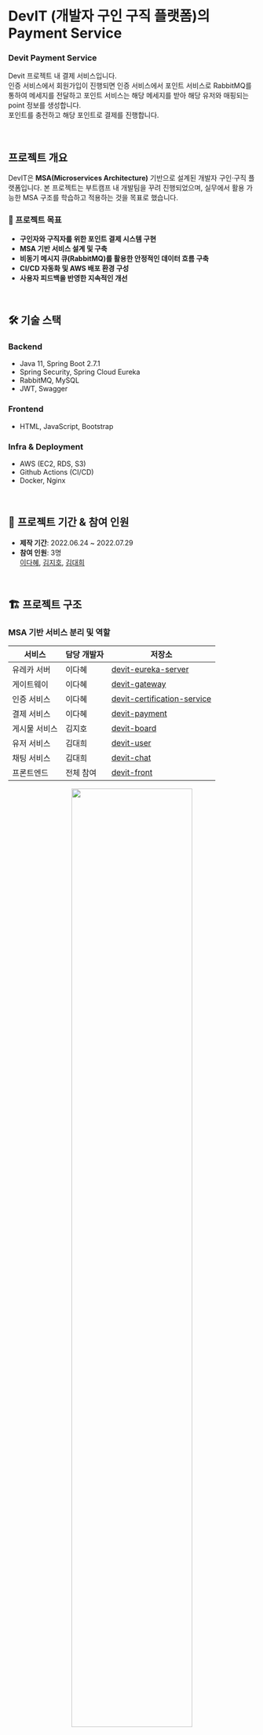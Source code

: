 # DevIT (개발자 구인 구직 플랫폼)의 Payment Service

### Devit Payment Service
Devit 프로젝트 내 결제 서비스입니다. <br/>
인증 서비스에서 회원가입이 진행되면 인증 서비스에서 포인트 서비스로 RabbitMQ를 통하여 메세지를 전달하고 포인트 서비스는 해당 메세지를 받아 해당 유저와 매핑되는 point 정보를 생성합니다. <br/>
포인트를 충전하고 해당 포인트로 결제를 진행합니다. <br/>

<br/>

## 프로젝트 개요
DevIT은 **MSA(Microservices Architecture)** 기반으로 설계된 개발자 구인·구직 플랫폼입니다. 본 프로젝트는 부트캠프 내 개발팀을 꾸려 진행되었으며, 실무에서 활용 가능한 MSA 구조를 학습하고 적용하는 것을 목표로 했습니다.

### 🎯 프로젝트 목표
- **구인자와 구직자를 위한 포인트 결제 시스템 구현**
- **MSA 기반 서비스 설계 및 구축**
- **비동기 메시지 큐(RabbitMQ)를 활용한 안정적인 데이터 흐름 구축**
- **CI/CD 자동화 및 AWS 배포 환경 구성**
- **사용자 피드백을 반영한 지속적인 개선**

<br/>

## 🛠 기술 스택
### **Backend**
- Java 11, Spring Boot 2.7.1
- Spring Security, Spring Cloud Eureka
- RabbitMQ, MySQL
- JWT, Swagger

### **Frontend**
- HTML, JavaScript, Bootstrap

### **Infra & Deployment**
- AWS (EC2, RDS, S3)
- Github Actions (CI/CD)
- Docker, Nginx

<br/>

## 📅 프로젝트 기간 & 참여 인원
- **제작 기간**: 2022.06.24 ~ 2022.07.29
- **참여 인원**: 3명  
  [이다혜](https://github.com/ekgpgdi), [김지호](https://github.com/kimziaco), [김대희](https://github.com/eet43)

<br/>

## 🏗 프로젝트 구조
### **MSA 기반 서비스 분리 및 역할**
| 서비스  | 담당 개발자 | 저장소 |
|---------|-----------|--------|
| 유레카 서버 | 이다혜 | [devit-eureka-server](https://github.com/ekgpgdi/devit-eureka-server) |
| 게이트웨이 | 이다혜 | [devit-gateway](https://github.com/ekgpgdi/devit-gateway) |
| 인증 서비스 | 이다혜 | [devit-certification-service](https://github.com/ekgpgdi/devit-certification-service) |
| 결제 서비스 | 이다혜 | [devit-payment](https://github.com/ekgpgdi/devit-payment) |
| 게시물 서비스 | 김지호 | [devit-board](https://github.com/kimziaco/devit-board) |
| 유저 서비스 | 김대희 | [devit-user](https://github.com/eet43/devit-user) |
| 채팅 서비스 | 김대희 | [devit-chat](https://github.com/eet43/devit-chat) |
| 프론트엔드 | 전체 참여 | [devit-front](https://github.com/ekgpgdi/devit-front) |

<p align="center">
  <img src="https://github.com/user-attachments/assets/382bec55-02db-43d4-b68e-2b882ec5a1e5" width="70%">
</p>

## 🌟 핵심 기능
- **포인트 기반 결제 시스템** (구인자-구직자 간 거래)
- **JWT 기반 인증 및 보안 강화**
- **RabbitMQ를 활용한 비동기 메시징 시스템**
- **API 문서 자동화 (Swagger 적용)**
- **Spring Cloud Eureka를 통한 서비스 디스커버리 및 로드 밸런싱**

### 🖥 ERD 설계

<p align="center">
  <img src="https://github.com/user-attachments/assets/a01f6b32-1d9e-4aab-b50c-f0e29c2e6a2f" width="70%">
</p>

<br/>

## 🚀 트러블슈팅

### **1. 배포 후 간헐적인 CORS 에러 발생**
- **문제**: ELB의 타겟 그룹에 **Gateway 이외의 서비스가 등록됨** → 특정 요청 시 CORS 에러 발생
- **해결**: ELB 설정을 확인하여 **Gateway만 타겟 그룹에 등록하도록 수정**

### **2. 프론트 & 백엔드 도메인 불일치로 인한 쿠키 저장 문제**
- **문제**: 크롬 80 쿠키 정책으로 인해 프론트와 백엔드 도메인이 다르면 쿠키 저장 불가
- **해결**: 프론트와 백엔드 도메인을 `devit.shop`으로 통일하여 문제 해결

### **3. RabbitMQ 무한 롤백으로 인한 서버 마비**
- **문제**: 메시지 처리 중 예외 발생 시 **무한 재시도**로 인해 서버 과부하 발생
- **해결**: Dead Letter Queue(DLQ) 도입하여 **오류 메시지를 별도 큐로 분리**

<details><summary>고객 피드백 반영</summary>
 
[고객 피드백 확인](https://ddori-lee.tistory.com/entry/%EA%B3%A0%EA%B0%9D-%ED%94%BC%EB%93%9C%EB%B0%B1-%EB%B0%98%EC%98%81?category=1019915) 참고

1. http 요청에 대한 처리 <br/>
2. 회원가입 시 이메일 검증 추가 
3. 각 도메인의 자료형이 달라 생기는 문제 해결 
4. XSS 공격에 대한 대처 
5. 게시글 작성 시간과 현재 시간의 불일치 해결
6. 사진 크기에 따른 업로드 에러 해결
7. 메세지큐 무한 롤백으로 인한 서버 마비 현상 해결
</details>

<br/>

## 🎯 담당 역할 (이다혜)
✅ **MSA 기반 서비스 설계 및 구축**
- Spring Cloud Eureka Server 구축 및 서비스 디스커버리 구현
- Spring Cloud Gateway 적용 (요청 전달 및 인증 처리)

✅ **비동기 메시지 처리**
- RabbitMQ 설정 및 이벤트 기반 데이터 처리 설계

✅ **인증 & 결제 시스템 개발**
- `Certification Service`: JWT 기반 인증 및 보안 강화
- `Payment Service`: **포인트 기반 결제 시스템** 구현하여 구인자와 구직자 간 결제 흐름 제공

✅ **CI/CD 자동화 및 배포**
- Github Actions 활용한 **CI/CD 파이프라인 구축**
- AWS 환경 (EC2, RDS, S3)에서 배포 및 운영 관리
